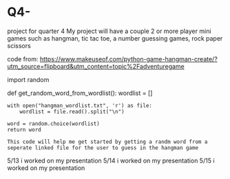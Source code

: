 # Q4-
project for quarter 4 
My project will have a couple 2 or more player mini games such as hangman, tic tac toe, a number guessing games, rock paper scissors

code from: https://www.makeuseof.com/python-game-hangman-create/?utm_source=flipboard&utm_content=topic%2Fadventuregame

import random
 
def get_random_word_from_wordlist():
    wordlist = []
 
    with open("hangman_wordlist.txt", 'r') as file:
        wordlist = file.read().split("\n")
 
    word = random.choice(wordlist)
    return word

    This code will help me get started by getting a randm word from a seperate linked file for the user to guess in the hangman game


5/13 i worked on my presentation
5/14 i worked on my presentation
5/15 i worked on my presentation
